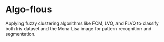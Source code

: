 # Algo-flous
Applying fuzzy clustering algorithms like FCM, LVQ, and FLVQ to classify both Iris dataset and the Mona Lisa image for pattern recognition and segmentation.
